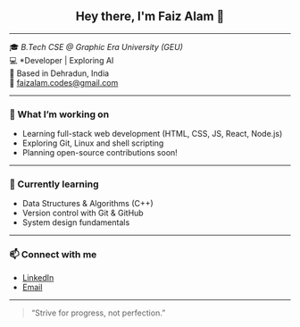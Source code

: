 <h2 align="center">Hey there, I'm Faiz Alam 👋</h2>

---

🎓 *B.Tech CSE @ Graphic Era University (GEU)*  
💻 *Developer | Exploring AI  
📍 Based in Dehradun, India  
📧 faizalam.codes@gmail.com  

---

### 🚀 What I’m working on
- Learning full-stack web development (HTML, CSS, JS, React, Node.js)
- Exploring Git, Linux and shell scripting
- Planning open-source contributions soon!

---

### 🧠 Currently learning
- Data Structures & Algorithms (C++)
- Version control with Git & GitHub
- System design fundamentals

---

### 📫 Connect with me

- [LinkedIn](www.linkedin.com/in/md-faiz-alam-a50969377)  
- [Email](mailto:faizalam.codes@gmail.com)

---

> “Strive for progress, not perfection.”

